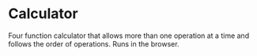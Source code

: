# Calculator

Four function calculator that allows more than one operation at a time and follows the order of operations.  Runs in the browser.

